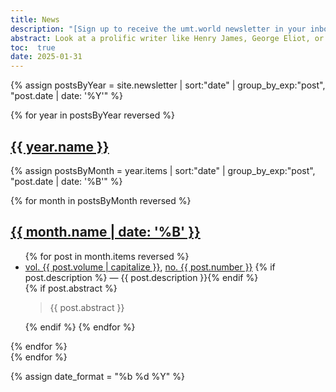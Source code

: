 ```yaml
---
title: News
description: "[Sign up to receive the umt.world newsletter in your inbox.](https://umtworld.substack.com)"
abstract: Look at a prolific writer like Henry James, George Eliot, or Thomas Mann, and you will find that oftentimes their unpublished writing is as large as their published corpus. Much of the concept of umt.world as a unique literary form relates to notions of (self-)publishing. Additionally---all of my writing, for better or for worse, is part of my oeuvre. The newsletter, then, collects snippets from my Diary, from my camera, from the websites that I post reviews and other writings. It also represents a direct link between me and you.
toc:  true
date: 2025-01-31
---
```


{% assign postsByYear = site.newsletter | sort:"date" | group_by_exp:"post", "post.date | date: '%Y'" %}

{% for year in postsByYear reversed %}
<section id="{{ year.name }}" class="level1">
  <h1 class="heading" id="{{ year.name }}">
  <a href="#{{ year.name }}">{{ year.name }}</a>
  </h1>

{% assign postsByMonth = year.items | sort:"date" | group_by_exp:"post", "post.date | date: '%B'" %}

{% for month in postsByMonth reversed %}
<section id="{{ year.name }}-{{ month.name | date: '%m' }}" class="level2">
  <h2 class="heading" id="{{ year.name }}-{{ month.name | date: '%m' }}">
  <a href="{{ post.url }}">{{ month.name | date: '%B' }}</a> </h2>

  <ul>
{% for post in month.items reversed %}
  <li id="{{ year.name }}-{{ month.name | date: '%m' }}-{{ post.date | date: '%d' }}">
  <a href="/{{ post.collection }}">vol. {{ post.volume | capitalize }}</a>, <a href="{{ post.year.name }}#no-{{ post.number }}">no. {{ post.number }}</a> {% if post.description %} &mdash; <span class="post-description">{{ post.description }}</span>{% endif %}
</li>
{% if post.abstract %}<aside class="abstract"><blockquote>{{ post.abstract }}</blockquote></aside>{% endif %}
{% endfor %}
  </ul>
</section>
{% endfor %}
</section>
{% endfor %}


{% assign date_format = "%b %d %Y" %}
